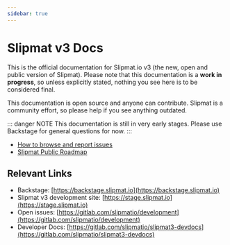 ```yaml
---
sidebar: true
---
```


# Slipmat v3 Docs

This is the official documentation for Slipmat.io v3 (the new, open and public version of Slipmat). Please note that this documentation is a **work in progress**, so unless explicitly stated, nothing you see here is to be considered final.

This documentation is open source and anyone can contribute. Slipmat is a community effort, so please help if you see anything outdated.

::: danger NOTE
This documentation is still in very early stages. Please use Backstage for general questions for now.
:::

- [How to browse and report issues](/development/#how-to-report-issues)
- [Slipmat Public Roadmap](/development/#roadmap)

## Relevant Links

- Backstage: [https://backstage.slipmat.io](https://backstage.slipmat.io)
- Slipmat v3 development site: [https://stage.slipmat.io](https://stage.slipmat.io)
- Open issues: [https://gitlab.com/slipmatio/development](https://gitlab.com/slipmatio/development)
- Developer Docs: [https://gitlab.com/slipmatio/slipmat3-devdocs](https://gitlab.com/slipmatio/slipmat3-devdocs)